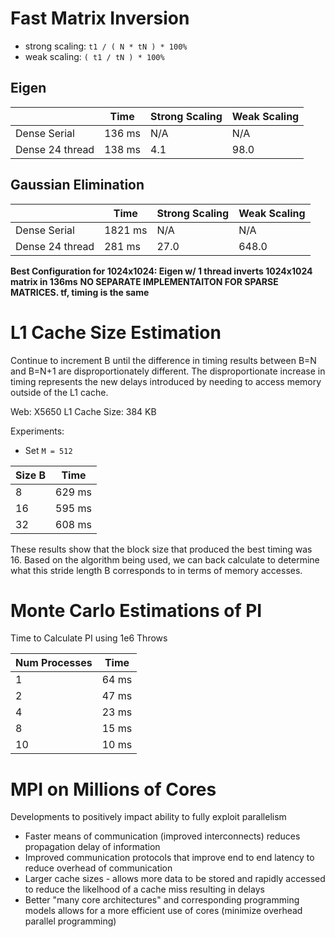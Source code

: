 # Fast Matrix Inversion
- strong scaling:   `t1 / ( N * tN ) * 100%`
- weak scaling:     `( t1 / tN ) * 100%`
## Eigen
|                  | Time        | Strong Scaling | Weak Scaling |
| ---------------- | ----------- | -------------- | ------------ |
| Dense Serial     | 136 ms      | N/A            | N/A          |
| Dense 24 thread  | 138 ms      | 4.1            | 98.0         |

## Gaussian Elimination
|                  | Time        | Strong Scaling | Weak Scaling |
| ---------------- | ----------- | -------------- | ------------ |
| Dense Serial     | 1821 ms     | N/A            | N/A          |
| Dense 24 thread  | 281 ms      | 27.0           | 648.0        |

**Best Configuration for 1024x1024: Eigen w/ 1 thread inverts 1024x1024 matrix in 136ms**
**NO SEPARATE IMPLEMENTAITON FOR SPARSE MATRICES. tf, timing is the same**


# L1 Cache Size Estimation
Continue to increment B until the difference in timing results between B=N and 
B=N+1 are disproportionately different. The disproportionate increase in timing 
represents the new delays introduced by needing to access memory outside of the
L1 cache. 

Web: X5650 L1 Cache Size: 384 KB

Experiments:
- Set `M = 512`

| Size B        | Time        |
| ------------- | ----------- |
| 8             |   629 ms    |
| 16            |   595 ms    |
| 32            |   608 ms    |

These results show that the block size that produced the best timing was 16. Based
on the algorithm being used, we can back calculate to determine what this stride
length B corresponds to in terms of memory accesses.


# Monte Carlo Estimations of PI
Time to Calculate PI using 1e6 Throws

| Num Processes | Time        |
| ------------- | ----------- |
| 1             |   64 ms     |
| 2             |   47 ms     |
| 4             |   23 ms     |
| 8             |   15 ms     |
| 10            |   10 ms     |

# MPI on Millions of Cores
Developments to positively impact ability to fully exploit parallelism
- Faster means of communication (improved interconnects) reduces propagation
delay of information 
- Improved communication protocols that improve end to end latency to reduce 
overhead of communication
- Larger cache sizes - allows more data to be stored and rapidly accessed
to reduce the likelhood of a cache miss resulting in delays
- Better "many core architectures" and corresponding programming models 
allows for a more efficient use of cores (minimize overhead parallel programming)
